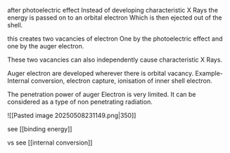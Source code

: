 after photoelectric effect Instead of developing characteristic X Rays the energy is passed on to an orbital electron Which is then ejected out of the shell.

this creates two vacancies of electron One by the photoelectric effect and one by the auger electron.

These two vacancies can also independently cause characteristic X Rays.

Auger electron are developed wherever there is orbital vacancy. Example- Internal conversion, electron capture, ionisation of inner shell electron.

The penetration power of auger Electron is very limited. It can be considered as a type of non penetrating radiation. 


![[Pasted image 20250508231149.png|350]]

see [[binding energy]]

vs see [[internal conversion]]